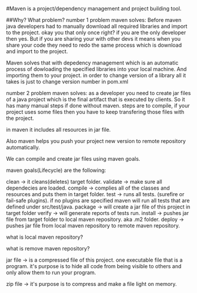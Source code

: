 #Maven is a project/dependency management and project building tool.

##Why? What problem? 
number 1 problem maven solves: 
Before maven java developers had to manually download all required libraries and import to the project. 
okay you that only once right? if you are the only developer then yes. 
But if you are sharing your with other devs it means when you share your code they need to redo the same process 
which is download and import to the project.

Maven solves that with depedency management which is an automatic process of dowloading the specified libraries into your 
local machine. And importing them to your project. in order to change version of a library all it takes is just 
to change version number in pom.xml


number 2 problem maven solves:
as a developer you need to create jar files of a java project which is the final artifact that is executed by clients.
So it has many manual steps if done without maven. steps are to compile, if your project uses some files then you have to 
keep transfering those files with the project.

in maven it includes all resources in jar file. 

Also maven helps you push your project new version to remote repository automatically.



We can compile and create jar files using maven goals. 

maven goals(Lifecycle) are the following:

clean -> it cleans(deletes) target folder.
validate -> make sure all dependecies are loaded.
compile -> complies all of the classes and resources and puts them in target folder.
test    -> runs all tests. (surefire or fail-safe plugins). if no plugins are specified maven will run all tests
that are defined under src/test/java. 
package -> will create a jar file of this project in target folder
verify  -> will generate reports of tests run.
install -> pushes jar file from target folder to local maven repository. aka .m2 folder. 
deploy  -> pushes jar file from local maven repository to remote maven repository. 


what is local maven repository? 

what is remove maven repository?




jar file -> is a compressed file of this project. one executable file that is a program.
it's purpose is to hide all code from being visible to others and only allow them to run your program.


zip file -> it's purpose is to compress and make a file light on memory.

